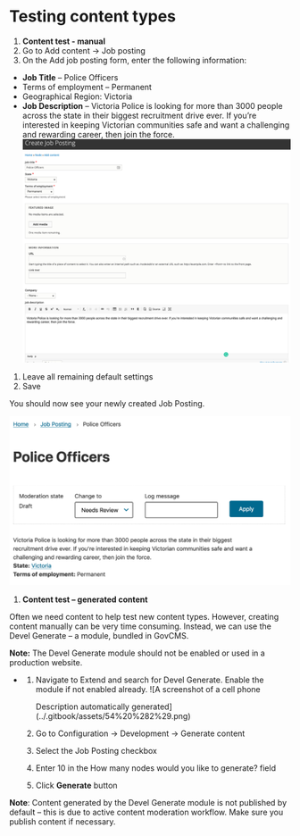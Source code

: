 # Testing content types



1. **Content test - manual**
2. Go to Add content → Job posting
3. On the Add job posting form, enter the following information:

* **Job Title** – Police Officers
* Terms of employment – Permanent
* Geographical Region: Victoria
* **Job Description** – Victoria Police is looking for more than 3000 people across the state in their biggest recruitment drive ever. If you’re interested in keeping Victorian communities safe and want a challenging and rewarding career, then join the force. ![](../.gitbook/assets/52%20%282%29.png)

1. Leave all remaining default settings
2. Save

You should now see your newly created Job Posting.

![](../.gitbook/assets/53.png)

1. **Content test – generated content**

Often we need content to help test new content types. However, creating content manually can be very time consuming. Instead, we can use the Devel Generate – a module, bundled in GovCMS.

**Note:** The Devel Generate module should not be enabled or used in a production website.

* 1. Navigate to Extend and search for Devel Generate. Enable the module if not enabled already. ![A screenshot of a cell phone

     Description automatically generated](../.gitbook/assets/54%20%282%29.png)
  2. Go to Configuration → Development → Generate content
  3. Select the Job Posting checkbox
  4. Enter 10 in the How many nodes would you like to generate? field
  5. Click **Generate** button

**Note**: Content generated by the Devel Generate module is not published by default – this is due to active content moderation workflow. Make sure you publish content if necessary.

